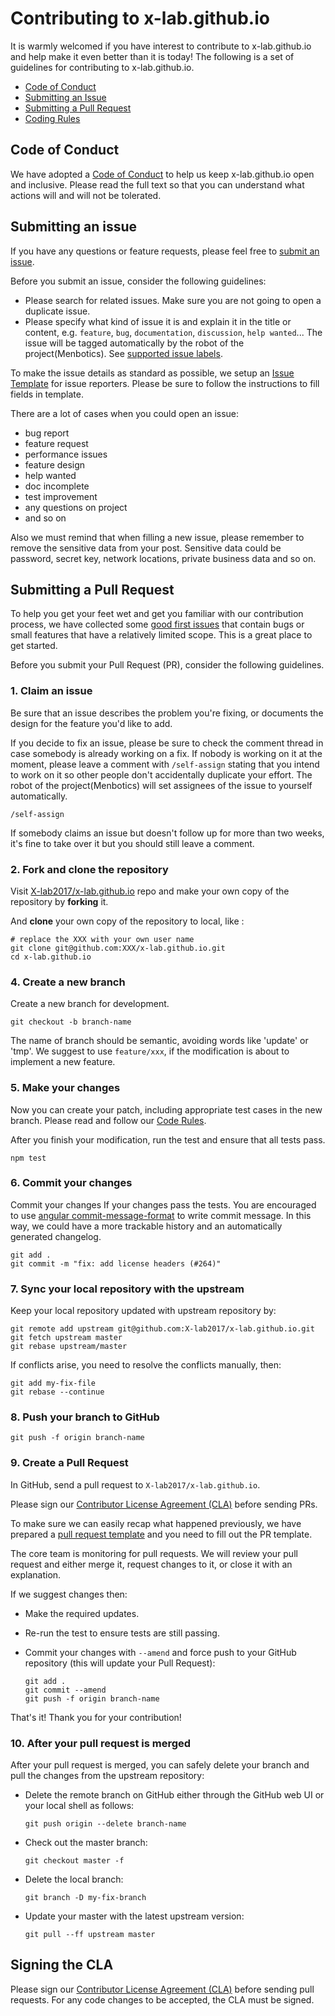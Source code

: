 # Contributing to x-lab.github.io

It is warmly welcomed if you have interest to contribute to x-lab.github.io and help make it even better than it is today! The following is a set of guidelines for contributing to x-lab.github.io.

- [Code of Conduct](#coc)
- [Submitting an Issue](#issue)
- [Submitting a Pull Request](#pr)
- [Coding Rules](#rules)

## <a name="coc"></a> Code of Conduct

We have adopted a [Code of Conduct][coc] to help us keep x-lab.github.io open and inclusive. Please read the full text so that you can understand what actions will and will not be tolerated.

## <a name="issue"></a> Submitting an issue

If you have any questions or feature requests, please feel free to [submit an issue][new-issue].

Before you submit an issue, consider the following guidelines:

- Please search for related issues. Make sure you are not going to open a duplicate issue.
- Please specify what kind of issue it is and explain it in the title or content, e.g. `feature`, `bug`, `documentation`, `discussion`, `help wanted`... The issue will be tagged automatically by the robot of the project(Menbotics). See [supported issue labels][issue-label].

To make the issue details as standard as possible, we setup an [Issue Template][issue-template] for issue reporters. Please be sure to follow the instructions to fill fields in template.

There are a lot of cases when you could open an issue:

- bug report
- feature request
- performance issues
- feature design
- help wanted
- doc incomplete
- test improvement
- any questions on project
- and so on

Also we must remind that when filling a new issue, please remember to remove the sensitive data from your post. Sensitive data could be password, secret key, network locations, private business data and so on.

## <a name="pr"></a> Submitting a Pull Request

To help you get your feet wet and get you familiar with our contribution process, we have collected some [good first issues][good-first-issues] that contain bugs or small features that have a relatively limited scope. This is a great place to get started.

Before you submit your Pull Request (PR), consider the following guidelines.

### 1. Claim an issue

Be sure that an issue describes the problem you're fixing, or documents the design for the feature you'd like to add.

If you decide to fix an issue, please be sure to check the comment thread in case somebody is already working on a fix. If nobody is working on it at the moment, please leave a comment with `/self-assign` stating that you intend to work on it so other people don't accidentally duplicate your effort. The robot of the project(Menbotics) will set assignees of the issue to yourself automatically.

```shell
/self-assign
```

If somebody claims an issue but doesn't follow up for more than two weeks, it's fine to take over it but you should still leave a comment.

### 2. Fork and clone the repository

Visit [X-lab2017/x-lab.github.io][repo] repo and make your own copy of the repository by **forking** it.

And **clone** your own copy of the repository to local, like :

```shell
# replace the XXX with your own user name
git clone git@github.com:XXX/x-lab.github.io.git
cd x-lab.github.io
```

### 4. Create a new branch

Create a new branch for development.

```shell
git checkout -b branch-name
```

The name of branch should be semantic, avoiding words like 'update' or 'tmp'. We suggest to use `feature/xxx`, if the modification is about to implement a new feature.

### 5. Make your changes

Now you can create your patch, including appropriate test cases in the new branch. Please read and follow our [Code Rules](#rules).

After you finish your modification, run the test and ensure that all tests pass.

```shell
npm test
```

### 6. Commit your changes

Commit your changes If your changes pass the tests. You are encouraged to use [angular commit-message-format][angular-commit-message-format] to write commit message. In this way, we could have a more trackable history and an automatically generated changelog.

```shell
git add .
git commit -m "fix: add license headers (#264)"
```

### 7. Sync your local repository with the upstream

Keep your local repository updated with upstream repository by:

```shell
git remote add upstream git@github.com:X-lab2017/x-lab.github.io.git
git fetch upstream master
git rebase upstream/master
```

If conflicts arise, you need to resolve the conflicts manually, then:

```shell
git add my-fix-file
git rebase --continue
```

### 8. Push your branch to GitHub

```shell
git push -f origin branch-name
```

### 9. Create a Pull Request

In GitHub, send a pull request to `X-lab2017/x-lab.github.io`.

Please sign our [Contributor License Agreement (CLA)](#cla) before sending PRs.

To make sure we can easily recap what happened previously, we have prepared a [pull request template][pr-template] and you need to fill out the PR template.

The core team is monitoring for pull requests. We will review your pull request and either merge it, request changes to it, or close it with an explanation.

If we suggest changes then:

-   Make the required updates.

-   Re-run the test to ensure tests are still passing.

-   Commit your changes with `--amend` and force push to your GitHub repository (this will update your Pull Request):

    ```shell
    git add .
    git commit --amend
    git push -f origin branch-name
    ```

That's it! Thank you for your contribution!

### 10. After your pull request is merged

After your pull request is merged, you can safely delete your branch and pull the changes from the upstream repository:

-   Delete the remote branch on GitHub either through the GitHub web UI or your local shell as follows:

    ```shell
    git push origin --delete branch-name
    ```

-   Check out the master branch:

    ```shell
    git checkout master -f
    ```

-   Delete the local branch:

    ```shell
    git branch -D my-fix-branch
    ```

-   Update your master with the latest upstream version:

    ```shell
    git pull --ff upstream master
    ```

## <a name="cla"></a> Signing the CLA

Please sign our [Contributor License Agreement (CLA)][cla] before sending pull requests. For any code
changes to be accepted, the CLA must be signed.

[coc]: ./CODE_OF_CONDUCT.md

[new-issue]: https://github.com/X-lab2017/x-lab.github.io/issues/new

[issue-label]: https://github.com/X-lab2017/x-lab.github.io/labels

[good-first-issues]: https://github.com/X-lab2017/x-lab.github.io/issues?utf8=%E2%9C%93&q=is%3Aissue+is%3Aopen+label%3A%22good+first+issue%22+

[repo]: https://github.com/X-lab2017/x-lab.github.io

[angular-commit-message-format]: https://github.com/angular/angular.js/blob/master/DEVELOPERS.md#-git-commit-guidelines

[pr-template]: ./.github/pull_request_template.md

[issue-template]: ./.github/ISSUE_TEMPLATE/enhancement.md

[cla]: https://cla-assistant.io/X-lab2017/x-lab.github.io
